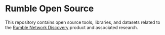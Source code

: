 # Rumble Open Source

This repository contains open source tools, libraries, and datasets related to the
[Rumble Network Discovery](https://rumble.run) product and associated research.
